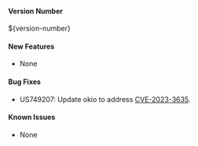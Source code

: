 #### Version Number
${version-number}

#### New Features
- None

#### Bug Fixes
- US749207: Update okio to address [CVE-2023-3635](https://nvd.nist.gov/vuln/detail/CVE-2023-3635).

#### Known Issues
- None
